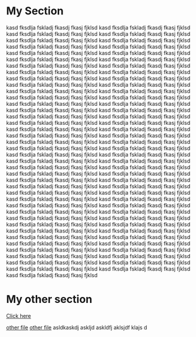 # My Section
kasd fksdlja fskladj fkasdj fkasj fjklsd 
kasd fksdlja fskladj fkasdj fkasj fjklsd 
kasd fksdlja fskladj fkasdj fkasj fjklsd 
kasd fksdlja fskladj fkasdj fkasj fjklsd 
kasd fksdlja fskladj fkasdj fkasj fjklsd 
kasd fksdlja fskladj fkasdj fkasj fjklsd 
kasd fksdlja fskladj fkasdj fkasj fjklsd 
kasd fksdlja fskladj fkasdj fkasj fjklsd 
kasd fksdlja fskladj fkasdj fkasj fjklsd 
kasd fksdlja fskladj fkasdj fkasj fjklsd 
kasd fksdlja fskladj fkasdj fkasj fjklsd 
kasd fksdlja fskladj fkasdj fkasj fjklsd 
kasd fksdlja fskladj fkasdj fkasj fjklsd 
kasd fksdlja fskladj fkasdj fkasj fjklsd 
kasd fksdlja fskladj fkasdj fkasj fjklsd 
kasd fksdlja fskladj fkasdj fkasj fjklsd 
kasd fksdlja fskladj fkasdj fkasj fjklsd 
kasd fksdlja fskladj fkasdj fkasj fjklsd 
kasd fksdlja fskladj fkasdj fkasj fjklsd 
kasd fksdlja fskladj fkasdj fkasj fjklsd 
kasd fksdlja fskladj fkasdj fkasj fjklsd 
kasd fksdlja fskladj fkasdj fkasj fjklsd 
kasd fksdlja fskladj fkasdj fkasj fjklsd 
kasd fksdlja fskladj fkasdj fkasj fjklsd 
kasd fksdlja fskladj fkasdj fkasj fjklsd 
kasd fksdlja fskladj fkasdj fkasj fjklsd 
kasd fksdlja fskladj fkasdj fkasj fjklsd 
kasd fksdlja fskladj fkasdj fkasj fjklsd 
kasd fksdlja fskladj fkasdj fkasj fjklsd 
kasd fksdlja fskladj fkasdj fkasj fjklsd 
kasd fksdlja fskladj fkasdj fkasj fjklsd 
kasd fksdlja fskladj fkasdj fkasj fjklsd 
kasd fksdlja fskladj fkasdj fkasj fjklsd 
kasd fksdlja fskladj fkasdj fkasj fjklsd 
kasd fksdlja fskladj fkasdj fkasj fjklsd 
kasd fksdlja fskladj fkasdj fkasj fjklsd 
kasd fksdlja fskladj fkasdj fkasj fjklsd 
kasd fksdlja fskladj fkasdj fkasj fjklsd 
kasd fksdlja fskladj fkasdj fkasj fjklsd 
kasd fksdlja fskladj fkasdj fkasj fjklsd 
kasd fksdlja fskladj fkasdj fkasj fjklsd 
kasd fksdlja fskladj fkasdj fkasj fjklsd 
kasd fksdlja fskladj fkasdj fkasj fjklsd 
kasd fksdlja fskladj fkasdj fkasj fjklsd 
kasd fksdlja fskladj fkasdj fkasj fjklsd 
kasd fksdlja fskladj fkasdj fkasj fjklsd 
kasd fksdlja fskladj fkasdj fkasj fjklsd 
kasd fksdlja fskladj fkasdj fkasj fjklsd 
kasd fksdlja fskladj fkasdj fkasj fjklsd 
kasd fksdlja fskladj fkasdj fkasj fjklsd 
kasd fksdlja fskladj fkasdj fkasj fjklsd 
kasd fksdlja fskladj fkasdj fkasj fjklsd 
kasd fksdlja fskladj fkasdj fkasj fjklsd 
kasd fksdlja fskladj fkasdj fkasj fjklsd 
kasd fksdlja fskladj fkasdj fkasj fjklsd 
kasd fksdlja fskladj fkasdj fkasj fjklsd 
kasd fksdlja fskladj fkasdj fkasj fjklsd 
kasd fksdlja fskladj fkasdj fkasj fjklsd 
kasd fksdlja fskladj fkasdj fkasj fjklsd 
kasd fksdlja fskladj fkasdj fkasj fjklsd 
kasd fksdlja fskladj fkasdj fkasj fjklsd 
kasd fksdlja fskladj fkasdj fkasj fjklsd 
kasd fksdlja fskladj fkasdj fkasj fjklsd 
kasd fksdlja fskladj fkasdj fkasj fjklsd 
kasd fksdlja fskladj fkasdj fkasj fjklsd 
kasd fksdlja fskladj fkasdj fkasj fjklsd 
kasd fksdlja fskladj fkasdj fkasj fjklsd 
kasd fksdlja fskladj fkasdj fkasj fjklsd 
kasd fksdlja fskladj fkasdj fkasj fjklsd 
kasd fksdlja fskladj fkasdj fkasj fjklsd 
kasd fksdlja fskladj fkasdj fkasj fjklsd 
kasd fksdlja fskladj fkasdj fkasj fjklsd 
kasd fksdlja fskladj fkasdj fkasj fjklsd 
kasd fksdlja fskladj fkasdj fkasj fjklsd 
kasd fksdlja fskladj fkasdj fkasj fjklsd 
kasd fksdlja fskladj fkasdj fkasj fjklsd 
kasd fksdlja fskladj fkasdj fkasj fjklsd 
kasd fksdlja fskladj fkasdj fkasj fjklsd 
kasd fksdlja fskladj fkasdj fkasj fjklsd 

# My other section
[Click here](#my-section)

[other file](test/README.md#test-section-1)
[other file](test/README.md#test-section-2)
asldkaskdj askljd askldfj aklsjdf klajs d
